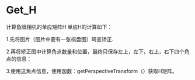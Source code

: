 # Get_H
计算鱼眼相机的单应矩阵H
单应H的计算如下：

1.先将图片（图片中要有一张棋盘图）畸变矫正.

2.再将矫正图中计算角点数量和位置，最终只保存左上，左下，右上，右下四个角点的信息：

3.使用这角点信息，使用函数：getPerspectiveTransform（）获取H矩阵。
